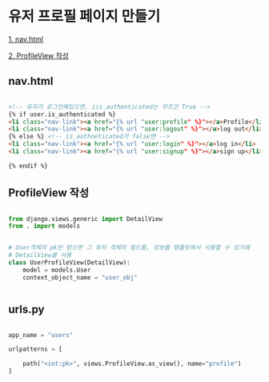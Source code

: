 # 유저 프로필 페이지 만들기


[1. nav.html](#nav.html)


[2. ProfileView 작성](#ProfileView-작성)






## nav.html

```html

<!-- 유저가 로그인해있으면, iis_authenticated는 무조건 True -->
{% if user.is_authenticated %}
<li class="nav-link"><a href="{% url "user:profile" %}"></a>Profile</li>
<li class="nav-link"><a href="{% url "user:logout" %}"></a>log out</li>
{% else %} <!-- is_authneticated가 false면 -->
<li class="nav-link"><a href="{% url "user:login" %}"></a>log in</li>
<li class="nav-link"><a href="{% url "user:signup" %}"></a>sign up</li>

{% endif %}

```

## ProfileView 작성

```python

from django.views.generic import DetailView
from . import models


# User객체의 pk만 받으면 그 유저 객체의 필드를, 정보를 탬플릿에서 사용할 수 있기에
# DetailView를 사용
class UserProfileView(DetailView):
    model = models.User
    context_object_name = "user_obj"



```

## urls.py


```python

app_name = "users"

urlpatterns = [

    path("<int:pk>", views.ProfileView.as_view(), name="profile")
]


```
